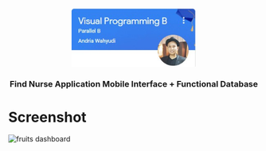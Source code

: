 
<p align="center"><img src="https://raw.githubusercontent.com/WahyuAgungBudiyanto/VISPRO_PhonebookDatabase/main/CRUD%20AGUNG/Annotation%202021-10-15%20175212.jpg" width=250></p>

<h3 align="center">
Find Nurse Application Mobile Interface + Functional Database</h3>


# Screenshot
![fruits dashboard](https://github.com/WahyuAgungBudiyanto/VISPRO_PhonebookDatabase/blob/main/CRUD%20AGUNG/2021-10-15%2017-58-12.gif)


